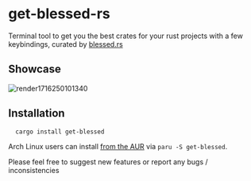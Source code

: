 # get-blessed-rs

Terminal tool to get you the best crates for your rust projects with a few keybindings, curated by [blessed.rs](https://blessed.rs/crates)

## Showcase 
![render1716250101340](https://github.com/josueBarretogit/get_blessed_rs/assets/144196149/2969f312-b973-4562-859e-01df5d9f84ed)


## Installation

```bash
  cargo install get-blessed
```

Arch Linux users can install [from the AUR](https://aur.archlinux.org/packages/get-blessed) via `paru -S get-blessed`.

Please feel free to suggest new features or report any bugs / inconsistencies
